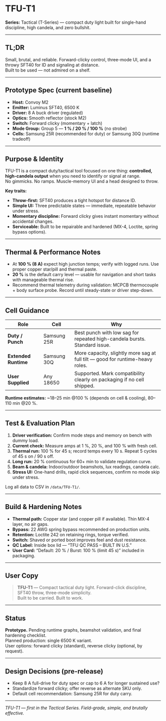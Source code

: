 # TFU-T1

**Series:** Tactical (T-Series) — compact duty light built for single-hand discipline, high candela, and zero bullshit.

---

## TL;DR

Small, brutal, and reliable. Forward-clicky control, three-mode UI, and a throwy SFT40 for ID and signaling at distance.  
Built to be used — not admired on a shelf.

---

## Prototype Spec (current baseline)

- **Host:** Convoy M2  
- **Emitter:** Luminus SFT40, 6500 K  
- **Driver:** 8 A buck driver (regulated)  
- **Optics:** Smooth reflector (stock M2)  
- **Switch:** Forward clicky (momentary + latch)  
- **Mode Group:** Group 5 — **1 % / 20 % / 100 %** (no strobe)  
- **Cells:** Samsung 25R (recommended for duty) or Samsung 30Q (runtime tradeoff)

---

## Purpose & Identity

TFU-T1 is a compact duty/tactical tool focused on one thing: **controlled, high-candela output** when you need to identify or signal at range.  
No gimmicks. No ramps. Muscle-memory UI and a head designed to throw.

**Key traits:**
- **Throw-first:** SFT40 produces a tight hotspot for distance ID.  
- **Simple UI:** Three predictable states — immediate, repeatable behavior under stress.  
- **Momentary discipline:** Forward clicky gives instant momentary without accidental changes.  
- **Serviceable:** Built to be repairable and hardened (MX-4, Loctite, spring bypass options).

---

## Thermal & Performance Notes

- At **100 % (8 A)** expect high junction temps; verify with logged runs. Use proper copper star/pill and thermal paste.  
- **20 %** is the default carry level — usable for navigation and short tasks with manageable thermal rise.  
- Recommend thermal telemetry during validation: MCPCB thermocouple + body surface probe. Record until steady-state or driver step-down.

---

## Cell Guidance

| Role | Cell | Why |
|------|------|-----|
| **Duty / Punch** | Samsung 25R | Best punch with low sag for repeated high-candela bursts. Standard issue. |
| **Extended Runtime** | Samsung 30Q | More capacity, slightly more sag at full tilt — good for runtime-heavy roles. |
| **User Supplied** | Any 18650 | Supported. Mark compatibility clearly on packaging if no cell shipped. |

**Runtime estimates:** ~18–25 min @100 % (depends on cell & cooling), 80–110 min @20 %.

---

## Test & Evaluation Plan

1. **Driver verification:** Confirm mode steps and memory on bench with dummy load.  
2. **Current check:** Measure amps at 1 %, 20 %, and 100 % with fresh cell.  
3. **Thermal run:** 100 % for 45 s; record temps every 10 s. Repeat 5 cycles of 45 s on / 90 s off.  
4. **Long run:** 20 % continuous for 60+ min to validate regulation curve.  
5. **Beam & candela:** Indoor/outdoor beamshots, lux readings, candela calc.  
6. **Stress UI:** One-hand drills, rapid click sequences, confirm no mode skip under stress.

Log all data to CSV in `/data/TFU-T1/`.

---

## Build & Hardening Notes

- **Thermal path:** Copper star (and copper pill if available). Thin MX-4 layer, no air gaps.  
- **Bypass:** 22 AWG spring bypass recommended on production units.  
- **Retention:** Loctite 242 on retaining rings, torque verified.  
- **Switch:** Shaved or ported boot improves feel and dust resistance.  
- **QC Label:** Inside box lid — “TFU QC PASS – BUILT IN U.S.”  
- **User Card:** “Default: 20 % / Burst: 100 % (limit 45 s)” included in packaging.

---

## User Copy

> **TFU-T1** — Compact tactical duty light. Forward-click discipline, SFT40 throw, three-mode simplicity.  
> Built to be carried. Built to work.

---

## Status

**Prototype.** Pending runtime graphs, beamshot validation, and final hardening checklist.  
Planned production: single 6500 K variant.  
User options: forward clicky (standard), reverse clicky (optional, by request).

---

## Design Decisions (pre-release)

- Keep 8 A full-drive for duty spec or cap to 6 A for longer sustained use?  
- Standardize forward clicky; offer reverse as alternate SKU only.  
- Default cell recommendation: Samsung 25R for duty carry.

---

*TFU-T1 — first in the Tactical Series. Field-grade, simple, and brutally effective.*
